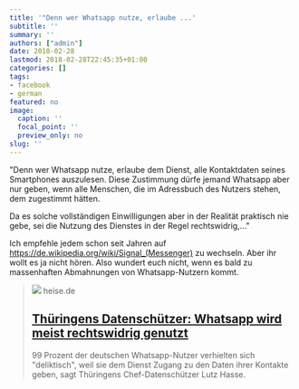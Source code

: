 ```yaml
---
title: '"Denn wer Whatsapp nutze, erlaube ...'
subtitle: ''
summary: ''
authors: ["admin"]
date: 2018-02-28
lastmod: 2018-02-28T22:45:35+01:00
categories: []
tags:
- facebook
- german
featured: no
image:
  caption: ''
  focal_point: ''
  preview_only: no
slug: ''
---
```

"Denn wer Whatsapp nutze, erlaube dem Dienst, alle Kontaktdaten seines Smartphones auszulesen. Diese Zustimmung dürfe jemand Whatsapp aber nur geben, wenn alle Menschen, die im Adressbuch des Nutzers stehen, dem zugestimmt hätten.

Da es solche vollständigen Einwilligungen aber in der Realität praktisch nie gebe, sei die Nutzung des Dienstes in der Regel rechtswidrig,..."

Ich empfehle jedem schon seit Jahren auf https://de.wikipedia.org/wiki/Signal_(Messenger) zu wechseln. Aber ihr wollt es ja nicht hören. Also wundert euch nicht, wenn es bald zu massenhaften Abmahnungen von Whatsapp-Nutzern kommt.
> [![](https://heise.cloudimg.io/bound/1200x1200/q85.png-lossy-85.webp-lossy-85.foil1/_www-heise-de_/imgs/18/2/3/8/1/0/2/2/urn-newsml-dpa-com-20090101-170110-99-821124_large_4_3-ff89d7614033dc10.jpeg)](https://www.heise.de/newsticker/meldung/Thueringens-Datenschuetzer-Whatsapp-wird-meist-rechtswidrig-genutzt-3983437.html)
> heise.de
> ## [Thüringens Datenschützer: Whatsapp wird meist rechtswidrig genutzt](https://www.heise.de/newsticker/meldung/Thueringens-Datenschuetzer-Whatsapp-wird-meist-rechtswidrig-genutzt-3983437.html)
>
>99 Prozent der deutschen Whatsapp-Nutzer verhielten sich "deliktisch", weil sie dem Dienst Zugang zu den Daten ihrer Kontakte geben, sagt Thüringens Chef-Datenschützer Lutz Hasse.


